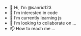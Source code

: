 - 👋 Hi, I’m @sanrio123
- 👀 I’m interested in code
- 🌱 I’m currently learning js
- 💞️ I’m looking to collaborate on ...
- 📫 How to reach me ...

<!---
sanrio123/sanrio123 is a ✨ special ✨ repository because its `README.md` (this file) appears on your GitHub profile.
You can click the Preview link to take a look at your changes.
--->
